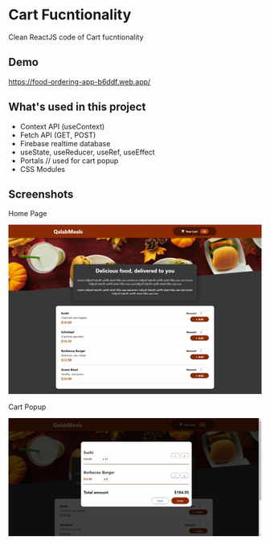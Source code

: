 
# Cart Fucntionality 

Clean ReactJS code of Cart fucntionality


## Demo

https://food-ordering-app-b6ddf.web.app/


## What's used in this project
- Context API (useContext)
- Fetch API (GET, POST)
- Firebase realtime database
- useState,  useReducer, useRef, useEffect
- Portals // used for cart popup
- CSS Modules 
## Screenshots

Home Page

![App Screenshot](https://github.com/SyedQalab/food-ordering-app/blob/main/src/assets/ss-home.jpg)

Cart Popup

![App Screenshot](https://github.com/SyedQalab/food-ordering-app/blob/main/src/assets/ss-cart.jpg)
